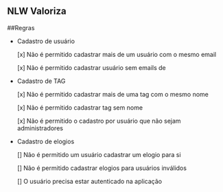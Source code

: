 ## NLW Valoriza

##Regras

- Cadastro de usuário
    
    [x] Não é permitido cadastrar mais de um usuário com o mesmo email
    
    [x] Não é permitido cadastrar usuário sem emails de


- Cadastro de TAG

    [x] Não é permitido cadastrar mais de uma tag com o mesmo nome

    [x] Não é permitido cadastrar tag sem nome

    [x] Não é permitido o cadastro por usuário que não sejam administradores

- Cadastro de elogios

    [] Não é permitido um usuário cadastrar um elogio para si

    [] Não é permitido cadastrar elogios para usuários inválidos

    [] O usuário precisa estar autenticado na aplicação